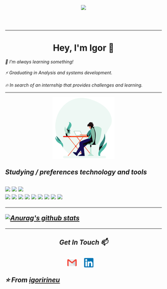 <p align="center">
  <img src="https://media.giphy.com/media/MeJgB3yMMwIaHmKD4z/giphy.gif" width="30%"></p>
  <br><br>

<hr>

<h1 align="center">
Hey, I'm Igor 👋</h1>
<em>
🚀 I'm always learning something!
<br><br>
⚡ Graduating in Analysis and systems development.
<br><br>
🔥 In search of an internship that provides challenges and learning.

<hr>

<p align="center">
<img align="center" alt="Person coding gif" src="https://github.com/chandan-reddy-k/chandan-reddy-k/blob/master/assets/coding.gif" width="200" /></p>

<h2>Studying / preferences technology and tools<h2>
 
<img src="https://img.shields.io/badge/-JavaScript-eed718?style=flat&logo=javascript&logoColor=ffffff">
<img src = "https://img.shields.io/badge/-HTML5-E34F26?style=flat&logo=html5&logoColor=white">
<img src = "https://img.shields.io/badge/-CSS3-1572B6?style=flat&logo=css3&logoColor=white"><br>
<img src="https://img.shields.io/badge/-Bootstrap-563D7C?style=flat&logo=bootstrap&logoColor=white">
<img src="https://img.shields.io/badge/-React-000000?style=flat&logo=react&logoColor=00c8ff">
<img src="https://img.shields.io/badge/-MongoDB-4DB33D?style=flat&logo=mongodb&logoColor=FFFFFF">
<img src="https://img.shields.io/badge/-Node.js-3C873A?style=flat&logo=Node.js&logoColor=white">
<img src="https://img.shields.io/badge/-Firebase-FFA611?style=flat&logo=firebase&logoColor=FFFFFF">
<img src="http://img.shields.io/badge/-Git-F1502F?style=flat&logo=git&logoColor=FFFFFF">
<img src="http://img.shields.io/badge/-Github-000000?style=flat&logo=github&logoColor=FFFFFF">
<img src="http://img.shields.io/badge/-VS%20Code-007ACC?style=flat&logo=visual%20studio%20code&logoColor=white">
<img src="https://img.shields.io/badge/-Python-black?style=flat&logo=python&logoColor=white">
          
<hr>

[![Anurag's github stats](https://github-readme-stats.vercel.app/api?username=igoririneu&show_icons=true)](https://github.com/anuraghazra/github-readme-stats)

<hr>

<h2 align="center">Get In Touch 📫<h2>

<p align="center">
<a href="mailto:igor.irineu.dev@gmail.com"><img src="https://github.com/chandan-reddy-k/chandan-reddy-k/blob/master/assets/gmail.svg" width="30px" alt="mail"></a> &nbsp; &nbsp;
<a href="https://in.linkedin.com/in/igoririneu"><img src="https://github.com/chandan-reddy-k/chandan-reddy-k/blob/master/assets/linkedin.svg" width="30px" alt="LinkedIn"></a> &nbsp; &nbsp;
</p>

⭐️ <em> From [igoririneu](https://www.linkedin.com/in/igoririneu/)</em>

